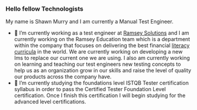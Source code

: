 ### Hello fellow Technologists
My name is Shawn Murry and I am currently a Manual Test Engineer.





- 🔭 I’m currently working as a test engineer at [Ramsey Solutions](www.daveramsey.com) and I am currently working on the Ramsey Education team which is a department within the company that focuses on delivering the best financial [literacy curricula](www.ramseyeducation.com) in the world. We are currently working on developing a new lms to replace our current one we are using.  I also am currently working on learning and teaching our test engineers new testing concepts to help us as an organization grow in our skills and raise the level of quality our products across the company have.
- 🌱 I’m currently studying the foundations level ISTQB Tester certification  syllabus in order to pass the Certified Tester Foundation Level certification. Once I finish this certification I will begin studying for the advanced level certifications.



